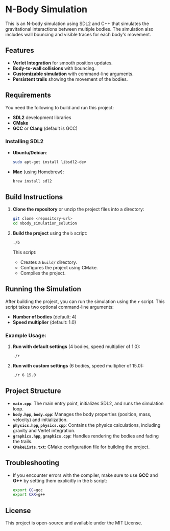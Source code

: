 # N-Body Simulation

This is an N-body simulation using SDL2 and C++ that simulates the gravitational interactions between multiple bodies. The simulation also includes wall bouncing and visible traces for each body's movement.

## Features
- **Verlet Integration** for smooth position updates.
- **Body-to-wall collisions** with bouncing.
- **Customizable simulation** with command-line arguments.
- **Persistent trails** showing the movement of the bodies.

## Requirements

You need the following to build and run this project:
- **SDL2** development libraries
- **CMake**
- **GCC** or **Clang** (default is GCC)

### Installing SDL2

- **Ubuntu/Debian**:
  ```bash
  sudo apt-get install libsdl2-dev
  ```

- **Mac** (using Homebrew):
  ```bash
  brew install sdl2
  ```

## Build Instructions

1. **Clone the repository** or unzip the project files into a directory:
   ```bash
   git clone <repository-url>
   cd nbody_simulation_solution
   ```

2. **Build the project** using the `b` script:
   ```bash
   ./b
   ```

   This script:
   - Creates a `build/` directory.
   - Configures the project using CMake.
   - Compiles the project.

## Running the Simulation

After building the project, you can run the simulation using the `r` script. This script takes two optional command-line arguments:

- **Number of bodies** (default: 4)
- **Speed multiplier** (default: 1.0)

### Example Usage:

1. **Run with default settings** (4 bodies, speed multiplier of 1.0):
   ```bash
   ./r
   ```

2. **Run with custom settings** (6 bodies, speed multiplier of 15.0):
   ```bash
   ./r 6 15.0
   ```

## Project Structure

- **`main.cpp`**: The main entry point, initializes SDL2, and runs the simulation loop.
- **`body.hpp`, `body.cpp`**: Manages the body properties (position, mass, velocity) and initialization.
- **`physics.hpp`, `physics.cpp`**: Contains the physics calculations, including gravity and Verlet integration.
- **`graphics.hpp`, `graphics.cpp`**: Handles rendering the bodies and fading the trails.
- **`CMakeLists.txt`**: CMake configuration file for building the project.

## Troubleshooting

- If you encounter errors with the compiler, make sure to use **GCC** and **G++** by setting them explicitly in the `b` script:
  ```bash
  export CC=gcc
  export CXX=g++
  ```

## License

This project is open-source and available under the MIT License.

